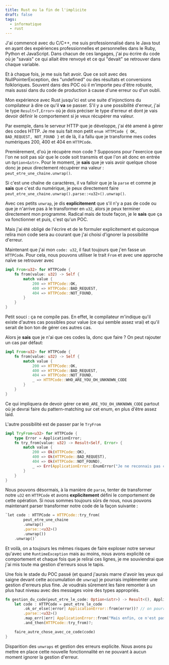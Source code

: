 ```yaml
---
title: Rust ou la fin de l'implicite
draft: false
tags:
  - informatique
  - rust
---
```


J'ai commencé avec du C/C++, me suis professionnalisé dans le Java tout en ayant des expériences professionnelles et personnelles dans le Ruby, Python et JavaScript. Dans chacun de ces langages, j'ai pu écrire du code où je "savais" ce qui allait être renvoyé et ce qui "devait" se retrouver dans chaque variable.

Et à chaque fois, je me suis fait avoir. Que ce soit avec des NullPointerException, des "undefined" ou des résultats et conversions folkloriques. Souvent dans des POC où il m'importe peu d'être robuste, mais aussi dans du code de production à cause d'une erreur ou d'un oubli.

Mon expérience avec Rust jusqu'ici est une suite d'injonctions du compilateur à dire ce qu'il **va** se passer. S'il y a une possibilité d'erreur, j'ai le type `Result<T,Error>` où je dois préciser le type d'erreur et dont je vais devoir définir le comportement si je veux récupérer ma valeur.

Par exemple, dans le serveur HTTP que je développe, j'ai été amené à gérer des codes HTTP. Je me suis fait mon petit `enum HTTPCode { OK, BAD_REQUEST, NOT_FOUND }` et de là, il a fallu que je transforme mes codes numériques 200, 400 et 404 en `HTTPCode`.

Premièrement, d'où je récupère mon code ? Supposons pour l'exercice que l'on ne soit pas sûr que le code soit transmis et que l'on ait donc en entrée un `Option<&str>`. Pour le moment, je **sais** que je vais avoir quelque chose donc je peux directement récupérer ma valeur : `peut_etre_une_chaine.unwrap()`.

Si c'est une chaîne de caractères, il va falloir que je la `parse` et comme je **sais** que c'est du numérique, je peux directement faire `peut_etre_une_chaine.unwrap().parse::<u32>().unwrap()`.

Avec ces petits `unwrap`, je dis **explicitement** que s'il n'y a pas de code ou que je n'arrive pas à le transformer en `u32`, alors je peux terminer directement mon programme. Radical mais de toute façon, je le **sais** que ça va fonctionner et puis, c'est qu'un POC.

Mais j'ai été obligé de l'écrire et de le formuler explicitement et quiconque relira mon code sera au courant que j'ai choisi d'ignorer la possibilité d'erreur.

Maintenant que j'ai mon `code: u32`, il faut toujours que j'en fasse un `HTTPCode`. Pour cela, nous pouvons utiliser le trait `From` et avec une approche naïve se retrouver avec

```rust
impl From<u32> for HTTPCode {
	fn from(value: u32) -> Self {
		match value {
			200 => HTTPCode::OK,
			400 => HTTPCode::BAD_REQUEST,
			404 => HTTPCode::NOT_FOUND,
		}
	}
}
```

Petit souci : ça ne compile pas. En effet, le compilateur m'indique qu'il existe d'autres cas possibles pour value (ce qui semble assez vrai) et qu'il serait de bon ton de gérer ces autres cas.

Alors je **sais** que je n'ai que ces codes la, donc que faire ? On peut rajouter un cas par défaut:

```rust
impl From<u32> for HTTPCode {
	fn from(value: u32) -> Self {
		match value {
			200 => HTTPCode::OK,
			400 => HTTPCode::BAD_REQUEST,
			404 => HTTPCode::NOT_FOUND,
			_ => HTTPCode::WHO_ARE_YOU_OH_UNKNOWN_CODE
		}
	}
}
```

Ce qui impliquera de devoir gérer ce `WHO_ARE_YOU_OH_UNKNOWN_CODE` partout où je devrai faire du pattern-matching sur cet enum, en plus d'être assez laid.

L'autre possibilité est de passer par le `TryFrom`

```rust
impl TryFrom<u32> for HTTPCode {
	type Error = ApplicationError;
	fn try_from(value: u32) -> Result<Self, Error> {
		match value {
			200 => Ok(HTTPCode::OK),
			400 => Ok(HTTPCode::BAD_REQUEST),
			404 => Ok(HTTPCode::NOT_FOUND),
			_ => Err(ApplicationError::EnumError("Je ne reconnais pas ce code HTTP"))
		}
	}
}
```

Nous pouvons désormais, à la manière de `parse`, tenter de transformer notre `u32` en `HTTPCode` et avons **explicitement** défini le comportement de cette opération. Si nous sommes toujours sûrs de nous, nous pouvons maintenant parser transformer notre code de la façon suivante :

```rust
`let code : HTTPCode = HTTPCode::try_from(
		peut_etre_une_chaine
		.unwrap()
		.parse::<u32>()
		.unwrap())
	.unwrap()`
```

Et voilà, on a toujours les mêmes risques de faire exploser notre serveur qu'avec une `RuntimeException` mais au moins, nous avons explicité ce comportement et chaque fois que je relirai ces lignes, je me souviendrai que j'ai mis toute ma gestion d'erreurs sous le tapis.

Une fois le stade du POC passé (et quand j'aurais marre d'avoir les yeux qui saigne devant cette accumulation de `unwrap`) je pourrais implémenter une gestion d'erreurs plus fine. Je voudrais sûrement les faire remonter à un plus haut niveau avec des messages voire des types appropriés.

```rust
fn gestion_du_code(peut_etre_le_code: Option<&str>) -> Result<(), ApplicationError> {
	let code : HTTPCode = peut_etre_le_code
		.ok_or_else(|error| ApplicationError::from(error))? // on pourrait aussi utiliser unwrap_or_default() qui retournerait une chaîne de caractères vide
		.parse::<u32>()
		.map_err(|err| ApplicationError::from("Mais enfin, ce n'est pas un code numérique"))
		.and_then(HTTPCode::try_from)?;

	faire_autre_chose_avec_ce_code(code)
}
```

Disparition des `unwraps` et gestion des erreurs explicite. Nous avons pu mettre en place cette nouvelle fonctionnalité en ne pouvant à aucun moment ignorer la gestion d'erreur.

